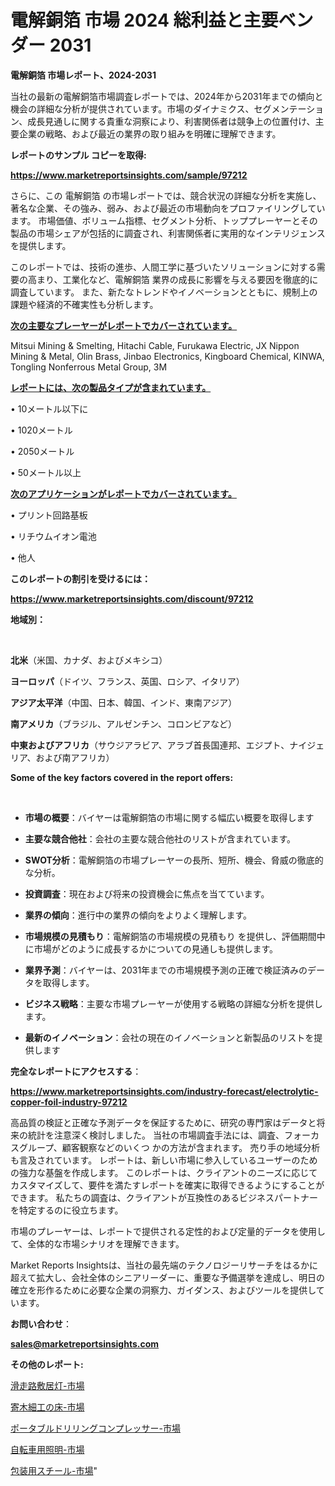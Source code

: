 # 電解銅箔 市場 2024 総利益と主要ベンダー 2031

<strong>電解銅箔 市場レポート、2024-2031</strong>

当社の最新の電解銅箔市場調査レポートでは、2024年から2031年までの傾向と機会の詳細な分析が提供されています。市場のダイナミクス、セグメンテーション、成長見通しに関する貴重な洞察により、利害関係者は競争上の位置付け、主要企業の戦略、および最近の業界の取り組みを明確に理解できます。



<strong>レポートのサンプル コピーを取得:</strong> <a href=https://www.marketreportsinsights.com/sample/97212>

<strong><u>https://www.marketreportsinsights.com/sample/97212</u></strong></a>

さらに、この 電解銅箔 の市場レポートでは、競合状況の詳細な分析を実施し、著名な企業、その強み、弱み、および最近の市場動向をプロファイリングしています。 市場価値、ボリューム指標、セグメント分析、トッププレーヤーとその製品の市場シェアが包括的に調査され、利害関係者に実用的なインテリジェンスを提供します。

このレポートでは、技術の進歩、人間工学に基づいたソリューションに対する需要の高まり、工業化など、電解銅箔 業界の成長に影響を与える要因を徹底的に調査しています。 また、新たなトレンドやイノベーションとともに、規制上の課題や経済的不確実性も分析します。



<strong><u>次の主要なプレーヤーがレポートでカバーされています。</u></strong>

Mitsui Mining & Smelting, Hitachi Cable, Furukawa Electric, JX Nippon Mining & Metal, Olin Brass, Jinbao Electronics, Kingboard Chemical, KINWA, Tongling Nonferrous Metal Group, 3M



<strong><u><b>レポートには、次の製品タイプが含まれています。</b></u></strong>

• 10メートル以下に

• 1020メートル

• 2050メートル

• 50メートル以上



<strong><u><b>次のアプリケーションがレポートでカバーされています。</b></u></strong>

• プリント回路基板

• リチウムイオン電池

• 他人



<strong><b>このレポートの割引を受けるには：</b></strong>

<a href=https://www.marketreportsinsights.com/discount/97212>

<strong><u>https://www.marketreportsinsights.com/discount/97212</u></strong></a>



<strong>地域別：</strong>

<strong> </strong>



<strong>北米</strong>（米国、カナダ、およびメキシコ）



<strong>ヨーロッパ</strong>（ドイツ、フランス、英国、ロシア、イタリア）



<strong>アジア太平洋</strong>（中国、日本、韓国、インド、東南アジア）



<strong>南アメリカ</strong>（ブラジル、アルゼンチン、コロンビアなど）



<strong>中東およびアフリカ</strong>（サウジアラビア、アラブ首長国連邦、エジプト、ナイジェリア、および南アフリカ）



<strong>Some of the key factors covered in the report offers:</strong>

<strong> </strong>
<ul>
  <li>

<strong>市場の概要</strong>：バイヤーは電解銅箔の市場に関する幅広い概要を取得します</li>
  <li>

<strong>主要な競合他社</strong>：会社の主要な競合他社のリストが含まれています。</li>
  <li>

<strong>SWOT分析</strong>：電解銅箔の市場プレーヤーの長所、短所、機会、脅威の徹底的な分析。</li>
  <li>

<strong>投資調査</strong>：現在および将来の投資機会に焦点を当てています。</li>
  <li>

<strong>業界の傾向</strong>：進行中の業界の傾向をよりよく理解します。</li>
  <li>

<strong>市場規模の見積もり</strong>：電解銅箔の市場規模の見積もり を提供し、評価期間中に市場がどのように成長するかについての見通しも提供します。</li>
  <li>

<strong>業界予測</strong>：バイヤーは、2031年までの市場規模予測の正確で検証済みのデータを取得します。</li>
  <li>

<strong>ビジネス戦略</strong>：主要な市場プレーヤーが使用する戦略の詳細な分析を提供します。</li>
  <li>

<strong>最新のイノベーション</strong>：会社の現在のイノベーションと新製品のリストを提供します</li>
</ul>


<strong>完全なレポートにアクセスする</strong>：

<a href=https://www.marketreportsinsights.com/industry-forecast/electrolytic-copper-foil-industry-97212>

<strong><u>https://www.marketreportsinsights.com/industry-forecast/electrolytic-copper-foil-industry-97212</u></strong></a>

高品質の検証と正確な予測データを保証するために、研究の専門家はデータと将来の統計を注意深く検討しました。 当社の市場調査手法には、調査、フォーカスグループ、顧客観察などのいくつ かの方法が含まれます。 売り手の地域分析も言及されています。 レポートは、新しい市場に参入しているユーザーのための強力な基盤を作成します。 このレポートは、クライアントのニーズに応じてカスタマイズして、要件を満たすレポートを確実に取得できるようにすることができます。 私たちの調査は、クライアントが互換性のあるビジネスパートナーを特定するのに役立ちます。

市場のプレーヤーは、レポートで提供される定性的および定量的データを使用して、全体的な市場シナリオを理解できます。

Market Reports Insightsは、当社の最先端のテクノロジーリサーチをはるかに超えて拡大し、会社全体のシニアリーダーに、重要な予備選挙を達成し、明日の確立を形作るために必要な企業の洞察力、ガイダンス、およびツールを提供しています。



<strong><b>お問い合わせ</b></strong>：

<a href=mailto:sales@marketreportsinsights.com>

<strong><u>sales@marketreportsinsights.com</u></strong></a>



<strong>その他のレポート:</strong>

<a href=https://www.linkedin.com/pulse/滑走路敷居灯-市場-2023-swot-分析と最新イノベーション-2030-up7mf/>滑走路敷居灯-市場</a>

<a href=https://www.linkedin.com/pulse/寄木細工の床-市場-2023-収益と成長ドライバー-2030-consumer-connection-collective-360-ugijf/>寄木細工の床-市場</a>

<a href=https://www.linkedin.com/pulse/ポータブルドリリングコンプレッサー-市場-2023-年のダイナミクスとビジネストレンド-rjsrc/>ポータブルドリリングコンプレッサー-市場</a>

<a href=https://www.linkedin.com/pulse/自転車用照明-市場-2023-新興市場-将来の動向と市場需要-2030-k5tuf/>自転車用照明-市場</a>

<a href=https://www.linkedin.com/pulse/包装用スチール-市場-2030-年までの需要に焦点を当てた-2023-wlk0f/>包装用スチール-市場</a>"
